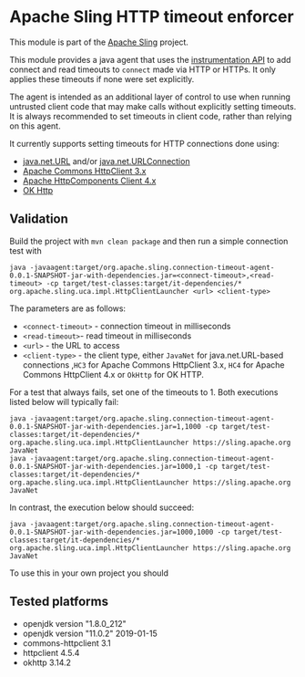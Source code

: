 # Apache Sling HTTP timeout enforcer

This module is part of the [Apache Sling](https://sling.apache.org) project.

This module provides a java agent that uses the [instrumentation API](https://docs.oracle.com/javase/7/docs/api/java/lang/instrument/package-summary.html) to add connect and read timeouts to `connect` made via HTTP or HTTPs. It only applies these timeouts if none were set explicitly.

The agent is intended as an additional layer of control to use when running untrusted client code that may make calls without explicitly setting timeouts. It is always recommended to set timeouts in client code, rather than relying on this agent.

It currently supports setting timeouts for HTTP connections done using:

* [java.net.URL](https://docs.oracle.com/javase/7/docs/api/java/net/URL.html) and/or [java.net.URLConnection](https://docs.oracle.com/javase/7/docs/api/java/net/URLConnection.html)
* [Apache Commons HttpClient 3.x](https://hc.apache.org/httpclient-3.x/)
* [Apache HttpComponents Client 4.x](https://hc.apache.org/httpcomponents-client-ga/)
* [OK Http](https://square.github.io/okhttp/)

## Validation

Build the project with `mvn clean package` and then run a simple connection test with 

    java -javaagent:target/org.apache.sling.connection-timeout-agent-0.0.1-SNAPSHOT-jar-with-dependencies.jar=<connect-timeout>,<read-timeout> -cp target/test-classes:target/it-dependencies/* org.apache.sling.uca.impl.HttpClientLauncher <url> <client-type>
    
 The parameters are as follows:
 
 - `<connect-timeout>` - connection timeout in milliseconds
 - `<read-timeout>`- read timeout in milliseconds
 - `<url>` - the URL to access
 - `<client-type>` - the client type, either `JavaNet` for java.net.URL-based connections ,`HC3` for Apache Commons HttpClient 3.x, `HC4` for Apache Commons HttpClient 4.x or `OkHttp` for OK HTTP.
 
 
 For a test that always fails, set one of the timeouts to 1. Both executions listed below will typically fail:
 
 ```
java -javaagent:target/org.apache.sling.connection-timeout-agent-0.0.1-SNAPSHOT-jar-with-dependencies.jar=1,1000 -cp target/test-classes:target/it-dependencies/* org.apache.sling.uca.impl.HttpClientLauncher https://sling.apache.org JavaNet
java -javaagent:target/org.apache.sling.connection-timeout-agent-0.0.1-SNAPSHOT-jar-with-dependencies.jar=1000,1 -cp target/test-classes:target/it-dependencies/* org.apache.sling.uca.impl.HttpClientLauncher https://sling.apache.org JavaNet
 ```
 
In contrast, the execution below should succeed:

```
java -javaagent:target/org.apache.sling.connection-timeout-agent-0.0.1-SNAPSHOT-jar-with-dependencies.jar=1000,1000 -cp target/test-classes:target/it-dependencies/* org.apache.sling.uca.impl.HttpClientLauncher https://sling.apache.org JavaNet
```

To use this in your own project you should 

## Tested platforms

* openjdk version "1.8.0_212"
* openjdk version "11.0.2" 2019-01-15
* commons-httpclient 3.1
* httpclient 4.5.4
* okhttp 3.14.2